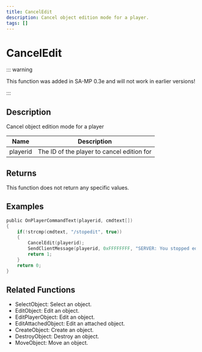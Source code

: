 ```yaml
---
title: CancelEdit
description: Cancel object edition mode for a player.
tags: []
---
```


# CancelEdit

<TagLinks />

::: warning

This function was added in SA-MP 0.3e and will not work in earlier versions!

:::

## Description

Cancel object edition mode for a player

| Name     | Description                                |
| -------- | ------------------------------------------ |
| playerid | The ID of the player to cancel edition for |

## Returns

This function does not return any specific values.

## Examples

```c
public OnPlayerCommandText(playerid, cmdtext[])
{
    if(!strcmp(cmdtext, "/stopedit", true))
    {
        CancelEdit(playerid);
        SendClientMessage(playerid, 0xFFFFFFFF, "SERVER: You stopped editing the object!");
        return 1;
    }
    return 0;
}
```

## Related Functions

- SelectObject: Select an object.
- EditObject: Edit an object.
- EditPlayerObject: Edit an object.
- EditAttachedObject: Edit an attached object.
- CreateObject: Create an object.
- DestroyObject: Destroy an object.
- MoveObject: Move an object.
